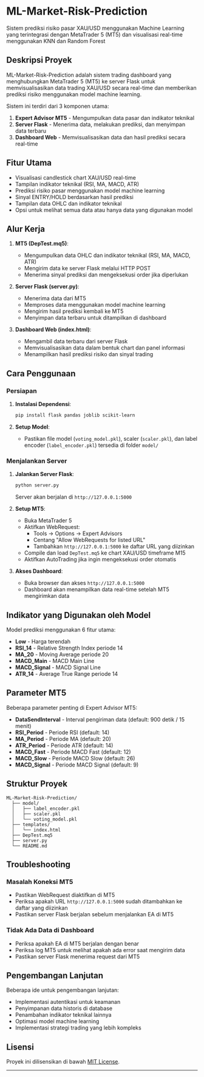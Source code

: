 # ML-Market-Risk-Prediction

Sistem prediksi risiko pasar XAU/USD menggunakan Machine Learning yang terintegrasi dengan MetaTrader 5 (MT5) dan visualisasi real-time menggunakan KNN dan Random Forest

## Deskripsi Proyek

ML-Market-Risk-Prediction adalah sistem trading dashboard yang menghubungkan MetaTrader 5 (MT5) ke server Flask untuk memvisualisasikan data trading XAU/USD secara real-time dan memberikan prediksi risiko menggunakan model machine learning.

Sistem ini terdiri dari 3 komponen utama:
1. **Expert Advisor MT5** - Mengumpulkan data pasar dan indikator teknikal
2. **Server Flask** - Menerima data, melakukan prediksi, dan menyimpan data terbaru
3. **Dashboard Web** - Memvisualisasikan data dan hasil prediksi secara real-time

## Fitur Utama

- Visualisasi candlestick chart XAU/USD real-time
- Tampilan indikator teknikal (RSI, MA, MACD, ATR)
- Prediksi risiko pasar menggunakan model machine learning
- Sinyal ENTRY/HOLD berdasarkan hasil prediksi
- Tampilan data OHLC dan indikator teknikal
- Opsi untuk melihat semua data atau hanya data yang digunakan model

## Alur Kerja

1. **MT5 (DepTest.mq5)**:
   - Mengumpulkan data OHLC dan indikator teknikal (RSI, MA, MACD, ATR)
   - Mengirim data ke server Flask melalui HTTP POST
   - Menerima sinyal prediksi dan mengeksekusi order jika diperlukan

2. **Server Flask (server.py)**:
   - Menerima data dari MT5
   - Memproses data menggunakan model machine learning
   - Mengirim hasil prediksi kembali ke MT5
   - Menyimpan data terbaru untuk ditampilkan di dashboard

3. **Dashboard Web (index.html)**:
   - Mengambil data terbaru dari server Flask
   - Memvisualisasikan data dalam bentuk chart dan panel informasi
   - Menampilkan hasil prediksi risiko dan sinyal trading

## Cara Penggunaan

### Persiapan

1. **Instalasi Dependensi**:
   ```bash
   pip install flask pandas joblib scikit-learn
   ```

2. **Setup Model**:
   - Pastikan file model (`voting_model.pkl`), scaler (`scaler.pkl`), dan label encoder (`label_encoder.pkl`) tersedia di folder `model/`

### Menjalankan Server

1. **Jalankan Server Flask**:
   ```bash
   python server.py
   ```
   Server akan berjalan di `http://127.0.0.1:5000`

2. **Setup MT5**:
   - Buka MetaTrader 5
   - Aktifkan WebRequest:
     - Tools -> Options -> Expert Advisors
     - Centang "Allow WebRequests for listed URL"
     - Tambahkan `http://127.0.0.1:5000` ke daftar URL yang diizinkan
   - Compile dan load `DepTest.mq5` ke chart XAU/USD timeframe M15
   - Aktifkan AutoTrading jika ingin mengeksekusi order otomatis

3. **Akses Dashboard**:
   - Buka browser dan akses `http://127.0.0.1:5000`
   - Dashboard akan menampilkan data real-time setelah MT5 mengirimkan data

## Indikator yang Digunakan oleh Model

Model prediksi menggunakan 6 fitur utama:
- **Low** - Harga terendah
- **RSI_14** - Relative Strength Index periode 14
- **MA_20** - Moving Average periode 20
- **MACD_Main** - MACD Main Line
- **MACD_Signal** - MACD Signal Line
- **ATR_14** - Average True Range periode 14

## Parameter MT5

Beberapa parameter penting di Expert Advisor MT5:
- **DataSendInterval** - Interval pengiriman data (default: 900 detik / 15 menit)
- **RSI_Period** - Periode RSI (default: 14)
- **MA_Period** - Periode MA (default: 20)
- **ATR_Period** - Periode ATR (default: 14)
- **MACD_Fast** - Periode MACD Fast (default: 12)
- **MACD_Slow** - Periode MACD Slow (default: 26)
- **MACD_Signal** - Periode MACD Signal (default: 9)

## Struktur Proyek

```
ML-Market-Risk-Prediction/
  ├── model/
  │   ├── label_encoder.pkl
  │   ├── scaler.pkl
  │   └── voting_model.pkl
  ├── templates/
  │   └── index.html
  ├── DepTest.mq5
  ├── server.py
  └── README.md
```

## Troubleshooting

### Masalah Koneksi MT5
- Pastikan WebRequest diaktifkan di MT5
- Periksa apakah URL `http://127.0.0.1:5000` sudah ditambahkan ke daftar yang diizinkan
- Pastikan server Flask berjalan sebelum menjalankan EA di MT5

### Tidak Ada Data di Dashboard
- Periksa apakah EA di MT5 berjalan dengan benar
- Periksa log MT5 untuk melihat apakah ada error saat mengirim data
- Pastikan server Flask menerima request dari MT5

## Pengembangan Lanjutan

Beberapa ide untuk pengembangan lanjutan:
- Implementasi autentikasi untuk keamanan
- Penyimpanan data historis di database
- Penambahan indikator teknikal lainnya
- Optimasi model machine learning
- Implementasi strategi trading yang lebih kompleks

## Lisensi

Proyek ini dilisensikan di bawah [MIT License](https://opensource.org/licenses/MIT).

---
